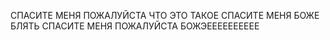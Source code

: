 СПАСИТЕ МЕНЯ ПОЖАЛУЙСТА ЧТО ЭТО ТАКОЕ СПАСИТЕ МЕНЯ БОЖЕ БЛЯТЬ СПАСИТЕ МЕНЯ ПОЖАЛУЙСТА БОЖЭЕЕЕЕЕЕЕЕЕЕ
